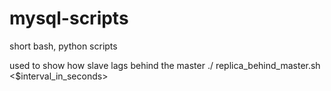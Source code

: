 # mysql-scripts
short bash, python scripts


used to show how slave lags behind the master
./ replica_behind_master.sh <$interval_in_seconds>
